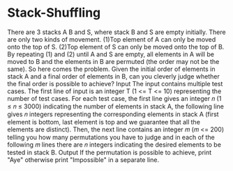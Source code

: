 # Stack-Shuffling
There are 3 stacks A B and S, where stack B and S are empty initially. There are only two kinds of movement. (1)Top element of A can only be moved onto the top of S. (2)Top element of S can only be moved onto the top of B. By repeating (1) and (2) until A and S are empty, all elements in A will be moved to B and the elements in B are permuted (the order may not be the same). So here comes the problem. Given the initial order of elements in stack A and a final order of elements in B, can you cleverly judge whether the final order is possible to achieve? Input The input contains multiple test cases. The first line of input is an integer T (1 &lt;= T &lt;= 10) representing the number of test cases. For each test case, the first line gives an integer 𝑛 (1 ≤ 𝑛 ≤ 3000) indicating the number of elements in stack A, the following line gives 𝑛 integers representing the corresponding elements in stack A (first element is bottom, last element is top and we guarantee that all the elements are  distinct). Then, the next line contains an integer 𝑚 (𝑚 &lt;= 200) telling you how many permutations you have to judge and in each of the following 𝑚 lines there are 𝑛 integers indicating the desired elements to be tested in stack B. Output If the permutation is possible to achieve, print "Aye" otherwise print "Impossible" in a separate line.
